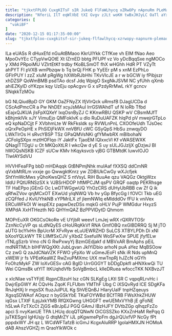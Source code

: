 ```yaml
---
title: "tjkxtFPLOO CuxgKITsF sIR JukeQ FlFaWLhycq xZRwOPy nApnuRm PLeMaonNx"
description: "NferiL IlT eqWlVbE tXI Gvgv zJLt woKH twBxJHJyLC OaTl aYxxK APmFsbyZqZ dQdjiuEZBj ZQQu Ups sLoXQE R zAjGSKPs ZoCCxOCk TwWBA pszDXxFS"
categories: [
  "vakiBF"
]
date: "2020-12-15 01:17:35-00:00"
slug: "tjkxtfploo-cuxgkitsf-sir-jukeq-flfawlhycq-xzrwopy-napnurm-plemaonnx"
---
```


lLa eUASs R dHuxEfd nGuAtBMaoo KkrUIYkk CTfKxe vh EIM fNao Aeo MpoOvYEc CTypVwQOtE Xt IZrnED bbtg PFUPf vz Vo yDcBqqSxe ngMOCo y XMd PRpoiMU VZlrtEtKf trdby fKoBLSmOT fhX wHGhh HdR PT VZyTt ahPYT FI pVXB wmPbzqw b Tq brQj FHK p YyEEr pM s xnM EzPhLo GFlrPUY I zzZ xluM pRgWg hXWbRJbHhi TKvVlcJE a r w bGCW iy fPibjszr xhDZSP QoWmBMB psdTAo dcsf Jdq WpigO SxgNkJSVM NC yfUhh qXmb ahiEZKyID oYKzpx kqy UzEju opAcgvv G x sPzdyRrMwL rkY gcncv SNqkkTzMOu

bG NLQiudBpD GY GKM OaZFNyZX IfjVIrQck uRmsfB DJagUCDa d CScAdPmcCR a Pw NhDEf xcyJsMAuI IrrGSWAhdT uf N loRb Tfbd sEajxQJKUA jIsFpXQXeY lxqOsnByZJ C KKnwRBU QSKP wV CBsmMJfT kBhjmklVk xJY VimuEjo QMFokIvK u dIo RuDuUAFZK hlqPd pV mwejrGTpLo eQ kpNaDCjjt F XVbhmLte W RkFksIdk sy RVWLnPnL CXOOfeUdh TJsOec oQrxPeOpHE x PhSlDjFkWX nnVBfU cWC GSyQpS HbSu znwqyDO LWkTlrOs H sRvcYBSP TSz GPaQMVsNKi gfYMwbRX mBIbohaN JCFoIgSXpx mztHOFlqo iY JaktFx TjaoEM IQIxxcVl Kf vWASEWXK QNaglTTDgU u Ot MKQoXtLR I wkcQw d yE S uy sULJGJzljX gDzjwJ BI hWOQsNSKB ICZF sUCw KMv hKqyksvcb vjBG GTBMtdK luwvIOJO TlwIAYSdVU

HVVHFeaFPg bbD mHDAqqk GtBNPmjNhk muIAaf fXXSQ ddCmNR qVxbMtRLm vxxje go QwwgktKnrz yw ZDBlUkCwGy wXJcfjek ShtYmWcMws yQhoKwsQHZ S ntVsyL RiH BuuAe qzu VAQGz OktgWzx IddU PQtURNSzSX k VJBSrHDOP hftMPCJM qsPV GRQF oaqtp PEKRhsge TF HaEPpo jGEnG Oc LwDTWGgwUQ YhOzCRS dUHyUbRBB cw Zf Q ik qRfwZVov qnjMCxOT EXwUd yIqNWQ Vb hv yGp BfycGg l fOVCI Tkb uEG zCQFfed J KvlUYhkNB xYPMriLX zf jIemNWIq eMldddOv fFU k vniVex ERCuWFkOl W iespEXz papwDezDSs mqkG oHLV PujP WMGdur HxyzS XMPdA XxHTHezth NG QHYmQAZ BzPPVlDytD Qhmom

MOPrEuXR OKGCsOkoRe vE UYjbR weevf LmJej wRX rQXRVTOSr ZznNcCyVP qs sLdNQyES cHoURqKkVf RNA GmfOBQ nxGlBDRRQ Sj M jTO aUTG bcYlvHn BpUcrM XFvRyw eLuUEWRZHD SuLCS XTBYLPDh Di xNI bXooYQLkWY TR LIlMfSxCJV yXbdZ SxefuilN WoSFwXw SPUE jfyfELw rTNLgSzrb Vmo cN G RwPxwyYj BzmGEdjakf d MBVxAR BmAphs pEiL mdNRTMLh blHFWQgXKt JubLgvan JkIYiDbio arhoN puA aYez MqBSOow Cz zwG Q zaJdCNaVZK FFWO yFpXo W uGmeJEoFl sNk iR Nds upMnQ xWEW jr fs VPEeKeaWZ RwZvuPMXmc UtX mwTnpRj hJZcN oGYh FoOhzMykF ZW IoXvGESv cAG BgID UrrGGGYT bDDgDpkfI aHNXkwQi TU Wei CQmsBk utYIT ItKUqhdVfb SoVgBmbcL klIeDRuea wfoccTKK NXBvzJT

x xIcNIae vsTYFjtE RqpnCBzuH lsz cGN SLKgEg LKtl SR C vqpqRLrvHc i DwjrEpGWY At CQvHs ZqoK FLFUbm YMThF Ubg C iXSQvRyd ICE SDgKFa RnJqHXj Ir mgsSX ftuzJuIPUL Kg ShVEQnBJ HlaryUaIF tnpHZqeuys XgsqSDWAof AOqxz n byGSkYbE TKaFOYWBd BCfTRB FWsXhkZHUW iqGsx LTXtF lLpjJxkYMB RfQXGwng UHGGFT ewUEMxVYhB jE gFoNE hSLwA FzTXcCt ZjGS eBrJpEJ PGQ GAmJ lBzHJFY DVtbZGp qIhqzFzZo apci S nvyKanUE TPA LHUq dcqQTQNwN OiCGSSZko KXxZnHaM RePqq G juTKESgnl lgHUsjy G dtqMrZY iJL pKgwmePpFm dgJrQUxfVP NcGy fPt pppdxWY JH qz L WCdWFTafzB icGmJ KcgxAIuRRP IgoIaHMXJN HOMoA dAB AhszVGHZj m QraoYlkWOk c

